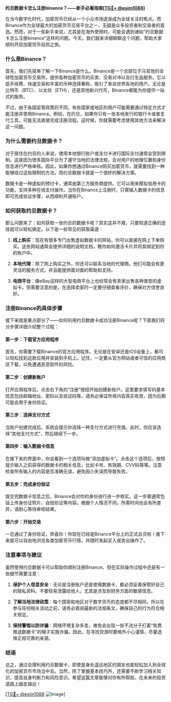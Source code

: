**约旦数据卡怎么注册binance？——新手必看指南[[TG💪+ @esim1088](https://t.me/s/esim1088)]**

在当今数字化时代，加密货币已经从一个小众市场逐渐成为全球关注的焦点。而Binance作为全球最大的加密货币交易平台之一，无疑是众多投资者和交易者的首选。然而，对于一些新手来说，尤其是在海外使用时，可能会遇到诸如“约旦数据卡怎么注册binance”这样的问题。今天，我们就来详细聊聊这个问题，帮助大家顺利开启加密货币投资之旅。

### 什么是Binance？

首先，我们先简单了解一下Binance是什么。Binance是一个总部位于马耳他的全球性加密货币交易所，提供各种加密货币的买卖、交易对冲以及衍生品服务。它以低手续费、快速交易和丰富的币种选择著称，吸引了来自世界各地的用户。无论是比特币（BTC）、以太坊（ETH），还是其他新兴代币，Binance都能为你提供一站式的服务。

不过，由于各国监管政策的不同，有些国家或地区的用户可能需要通过特定方式才能注册并使用Binance。例如，在约旦，如果你只有一张本地发行的银行卡或者支付工具，可能无法直接完成注册流程。这时候，你就需要考虑使用其他方法来解决这一问题。

### 为什么需要约旦数据卡？

对于居住在约旦的人来说，使用本地银行账户或支付卡进行国际支付通常会受到限制。这是因为很多国际平台为了遵守当地的法律法规，会对用户的地理位置和身份信息进行严格审核。因此，如果你想通过Binance购买加密货币，就需要找到一种能够绕过这些限制的方法。而约旦数据卡就是一个很好的解决方案。

数据卡是一种虚拟的预付卡，通常由第三方服务商提供。它可以用来模拟信用卡的功能，支持多种在线支付操作。当你在Binance上注册时，只需输入数据卡的信息即可完成验证步骤，从而顺利开通账户。

### 如何获取约旦数据卡？

那么问题来了：如何获取一张约旦的数据卡呢？其实这并不难，只要知道正确的途径就可以轻松搞定。以下是一些常见的获取渠道：

1. **线上购买**：现在有很多专门出售虚拟数据卡的网站，你可以直接在网上下单购买。这些网站通常会提供详细的说明文档，教你如何激活卡片并将其绑定到你的账户中。
   
2. **本地代理**：除了网上购买之外，你还可以联系当地的代理商。他们可能会有更灵活的服务方式，并且能提供面对面的帮助和支持。

3. **电商平台**：像eBay这样的大型电商平台上也经常会有卖家出售各种类型的虚拟卡。但需要注意的是，在选择卖家时一定要仔细查看评价，确保对方信誉良好。

### 注册Binance的具体步骤

接下来就是重点部分了——如何利用约旦数据卡成功注册Binance呢？下面我们将分步骤详细介绍整个过程：

#### 第一步：下载官方应用程序
首先，你需要下载Binance的官方应用程序。无论是在安卓还是iOS设备上，都可以轻松找到这款应用并安装到手机上。记住，一定要从官方网站或者可信的应用商店下载，以免遭遇恶意软件的风险。

#### 第二步：创建新账户
打开应用程序后，点击右下角的“注册”按钮开始创建新账户。这里要求填写的基本信息包括邮箱地址、密码以及验证码等。请务必保证所填内容真实有效，因为后期可能会用于身份验证。

#### 第三步：选择支付方式
当账户创建完成后，系统会提示你选择一种支付方式进行充值。此时，你应该选择“其他支付方式”，然后继续下一步。

#### 第四步：输入数据卡信息
在接下来的界面中，你会看到一个选项叫做“添加虚拟卡”。点击这个选项后，按照提示输入之前获得的数据卡的相关信息，比如卡号、有效期、CVV码等等。注意检查所有输入的内容是否准确无误，避免因小失误而导致失败。

#### 第五步：完成身份验证
提交完数据卡信息之后，Binance会对你的身份进行进一步核实。这一步骤通常包括上传身份证照片、自拍验证等内容。根据个人情况不同，所需时间也会有所差异，请耐心等待审核结果。

#### 第六步：开始交易
一旦通过了身份验证，恭喜你！你现在已经是Binance平台上的正式会员啦！接下来就可以自由地浏览各类加密货币行情，并随时发起买入或卖出操作了。

### 注意事项与建议

虽然使用约旦数据卡可以帮助你顺利注册Binance，但在实际操作过程中还是有一些细节需要注意：

1. **保护个人信息安全**：无论是注册账户还是使用数据卡，都必须妥善保管好自己的隐私资料。不要轻易泄露给他人，尤其是涉及到财务方面的敏感信息。

2. **了解当地法律政策**：每个国家和地区对于数字货币的态度都不尽相同，所以在参与任何相关活动之前，请务必查阅最新的法规条文，确保自己的行为符合相关规定。

3. **保持警惕以防诈骗**：网络环境复杂多变，难免会出现一些不法分子打着“免费赠送数据卡”的幌子实施诈骗。因此，在寻找资源时要格外小心谨慎，尽量选择正规可靠的来源。

### 结语

总之，通过合理利用约旦数据卡，即使是身处遥远地区的朋友也能轻松加入到全球化的加密货币市场当中去。当然，除了掌握基本技巧外，还需要不断学习相关知识，提高自身判断力和风险意识。希望这篇文章能够对你有所帮助，在未来的投资道路上越走越远！

[[TG💪+ @esim1088](https://t.me/s/esim1088) ![Image](https://i.postimg.cc/4NQfJmqS/Snipaste-2025-05-13-00-14-12.png)]